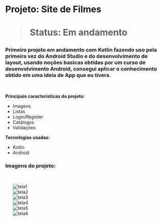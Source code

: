 
<h1> Projeto: Site de Filmes <h1> 

  > Status: Em andamento
  
  ### Primeiro projeto em andamento com Kotlin fazendo uso pela primeira vez do Android Studio e do desenvolvimento de layout, usando noções basicas obtidas por um curso de desenvolvimento Android, consegui aplicar o conhecimento obtido em uma ideia de App que eu tivera.
  
  <br>
  
  <strong>Principais caracteristicas do projeto: </strong>
  
  + Imagens
  + Listas 
  + Login/Register
  + Catálogos
  + Validações
  
  <strong>Tecnologias usadas: </strong>
   + Kotlin
   + Android
  
   ### Imagens do projeto:
  <br>
  
&nbsp;&nbsp;&nbsp;&nbsp;&nbsp;&nbsp;![tela1](https://user-images.githubusercontent.com/79876042/140611458-c8aa2c58-9be9-4089-a6ab-4306e6d27cf1.png)
  <br>
&nbsp;&nbsp;&nbsp;&nbsp;&nbsp;&nbsp;![tela2](https://user-images.githubusercontent.com/79876042/140611464-5fbd2d22-eda3-4663-820b-47f0607d8b98.png)
  <br>
&nbsp;&nbsp;&nbsp;&nbsp;&nbsp;&nbsp;![tela3](https://user-images.githubusercontent.com/79876042/140611470-352ebbf1-4dd7-4609-8d3e-1a137b08c8de.png)
  <br>
&nbsp;&nbsp;&nbsp;&nbsp;&nbsp;&nbsp;![tela4](https://user-images.githubusercontent.com/79876042/140611480-14a929b2-c4e3-4412-8ffb-2403bcbe7f99.png)
  <br>
&nbsp;&nbsp;&nbsp;&nbsp;&nbsp;&nbsp;![tela5](https://user-images.githubusercontent.com/79876042/140611484-77ce23a3-b4e4-4831-8f37-295e430dfe50.png)
  <br>
&nbsp;&nbsp;&nbsp;&nbsp;&nbsp;&nbsp;![tela6](https://user-images.githubusercontent.com/79876042/140611489-3e2b0fbb-ed8a-4828-88aa-119cf17cdcd9.png)
